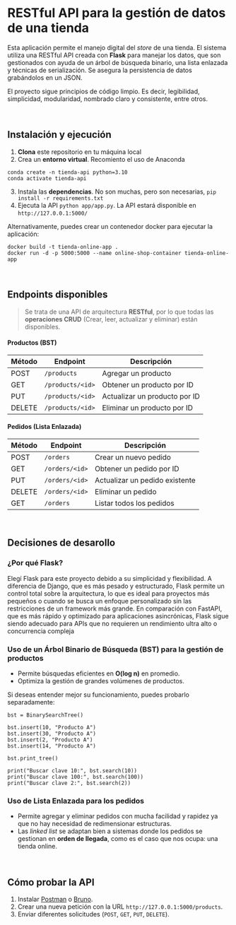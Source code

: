 # RESTful API para la gestión de datos de una tienda

Esta aplicación permite el manejo digital del _store_ de una tienda. El sistema utiliza una RESTful API creada con **Flask** para manejar los datos, que son gestionados con ayuda de un árbol de búsqueda binario, una lista enlazada y técnicas de serialización. Se asegura la persistencia de datos grabándolos en un JSON.

El proyecto sigue principios de código limpio. Es decir, legibilidad, simplicidad, modularidad, nombrado claro y consistente, entre otros.

&nbsp;

## Instalación y ejecución

1. **Clona** este repositorio en tu máquina local
2. Crea un **entorno virtual**. Recomiento el uso de Anaconda

```
conda create -n tienda-api python=3.10
conda activate tienda-api
```

3. Instala las **dependencias**. No son muchas, pero son necesarias, `pip install -r requirements.txt`
4. Ejecuta la API `python app/app.py`. La API estará disponible en `http://127.0.0.1:5000/`

Alternativamente, puedes crear un contenedor docker para ejecutar la aplicación:

```
docker build -t tienda-online-app .
docker run -d -p 5000:5000 --name online-shop-container tienda-online-app
````

&nbsp;

## Endpoints disponibles
> Se trata de una API de arquitectura **RESTful**, por lo que todas las **operaciones CRUD** (Crear, leer, actualizar y eliminar) están disponibles.

#### Productos (BST)
| Método | Endpoint           | Descripción                       |
|--------|--------------------|-----------------------------------|
| POST   | `/products`        | Agregar un producto              |
| GET    | `/products/<id>`   | Obtener un producto por ID       |
| PUT    | `/products/<id>`   | Actualizar un producto por ID    |
| DELETE | `/products/<id>`   | Eliminar un producto por ID      |

#### Pedidos (Lista Enlazada)
| Método | Endpoint       | Descripción                          |
|--------|---------------|--------------------------------------|
| POST   | `/orders`      | Crear un nuevo pedido               |
| GET    | `/orders/<id>` | Obtener un pedido por ID            |
| PUT    | `/orders/<id>` | Actualizar un pedido existente      |
| DELETE | `/orders/<id>` | Eliminar un pedido                  |
| GET    | `/orders`      | Listar todos los pedidos            |


&nbsp;

## Decisiones de desarollo

### **¿Por qué Flask?**
Elegí Flask para este proyecto debido a su simplicidad y flexibilidad. A diferencia de Django, que es más pesado y estructurado, Flask permite un control total sobre la arquitectura, lo que es ideal para proyectos más pequeños o cuando se busca un enfoque personalizado sin las restricciones de un framework más grande. En comparación con FastAPI, que es más rápido y optimizado para aplicaciones asincrónicas, Flask sigue siendo adecuado para APIs que no requieren un rendimiento ultra alto o concurrencia compleja

### **Uso de un Árbol Binario de Búsqueda (BST) para la gestión de productos**
- Permite búsquedas eficientes en **O(log n)** en promedio.
- Optimiza la gestión de grandes volúmenes de productos.

Si deseas entender mejor su funcionamiento, puedes probarlo separadamente:

```
bst = BinarySearchTree()

bst.insert(10, "Producto A")
bst.insert(30, "Producto A")
bst.insert(2, "Producto A")
bst.insert(14, "Producto A")

bst.print_tree()

print("Buscar clave 10:", bst.search(10))
print("Buscar clave 100:", bst.search(100))
print("Buscar clave 2:", bst.search(2))
````

### **Uso de Lista Enlazada para los pedidos**
- Permite agregar y eliminar pedidos con mucha facilidad y rapidez ya que no hay necesidad de redimensionar estructuras.
- Las *linked list* se adaptan bien a sistemas donde los pedidos se gestionan en **orden de llegada**, como es el caso que nos ocupa: una tienda online.

&nbsp;

## Cómo probar la API

1. Instalar [Postman](https://www.postman.com/) o [Bruno](https://www.usebruno.com/).
2. Crear una nueva petición con la URL `http://127.0.0.1:5000/products`.
3. Enviar diferentes solicitudes (`POST`, `GET`, `PUT`, `DELETE`).

